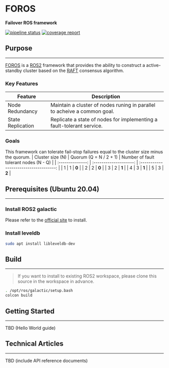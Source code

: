 # FOROS

**Failover ROS framework**

[![pipeline status](https://gitlab.42dot.ai/engineering/ak/akitos/failover/foros/badges/main/pipeline.svg)](https://gitlab.42dot.ai/engineering/ak/akitos/failover/foros/-/commits/main) [![coverage report](https://gitlab.42dot.ai/engineering/ak/akitos/failover/foros/badges/main/coverage.svg)](https://gitlab.42dot.ai/engineering/ak/akitos/failover/foros/-/commits/main)

## Purpose
---
[FOROS](https://gitlab.42dot.ai/engineering/ak/akitos/failover/foros) is a [ROS2](https://docs.ros.org/en/galactic/index.html) framework that provides the ability to construct a active-standby cluster  based on the [RAFT](https://raft.github.io/) consensus algorithm. 

### Key Features
| Feature           | Description                                                              |
| ----------------- | ------------------------------------------------------------------------ |
| Node Redundancy   | Maintain a cluster of nodes runing in parallel to acheive a common goal. |
| State Replication | Replicate a state of nodes for implementing a fault-tolerant service.    |

### Goals
This framework can tolerate fail-stop failures equal to the cluster size minus the quorum.
| Cluster size (N) | Quorum (Q = N / 2 + 1) | Number of fault tolerant nodes (N - Q) |
| :--------------: | :--------------------: | :------------------------------------: |
|        1         |           1            |                 **0**                  |
|        2         |           2            |                 **0**                  |
|        3         |           2            |                 **1**                  |
|        4         |           3            |                 **1**                  |
|        5         |           3            |                 **2**                  |

## Prerequisites (Ubuntu 20.04)
---
### Install ROS2 galactic
Please refer to the [official site](https://docs.ros.org/en/galactic/Installation/Ubuntu-Install-Debians.html) to install.

### Install leveldb
```bash
sudo apt install libleveldb-dev
```

## Build
---
> If you want to install to existing ROS2 workspace, please clone this source in the workspace in advance.

```bash
. /opt/ros/galactic/setup.bash
colcon build
```

## Getting Started
---
TBD (Hello World guide)

## Technical Articles
---
TBD (include API reference documents)